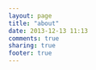 ```yaml
---
layout: page
title: "about"
date: 2013-12-13 11:13
comments: true
sharing: true
footer: true
---
```

